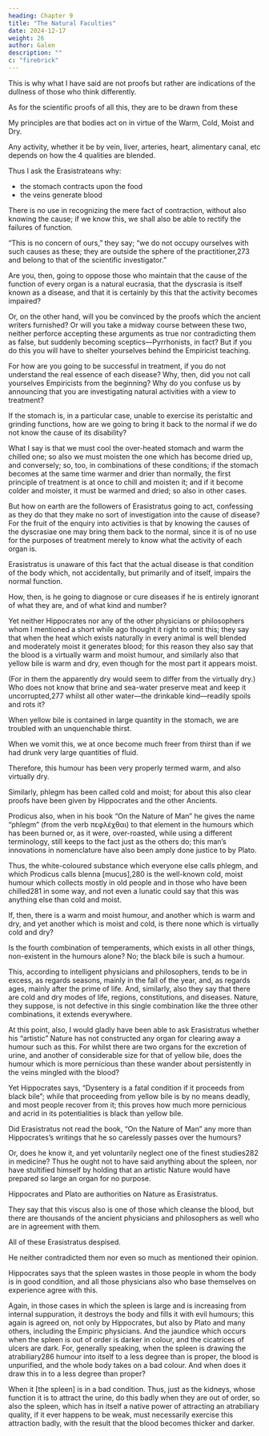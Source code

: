 ```yaml
---
heading: Chapter 9
title: "The Natural Faculties"
date: 2024-12-17
weight: 26
author: Galen
description: ""
c: "firebrick"
---
```



This is why what I have said are not proofs but rather are indications of the dullness of those who think differently.

 <!-- and who do not even recognise what is agreed on by everyone and is a matter of daily observation.  -->

As for the scientific proofs of all this, they are to be drawn from these

My principles are that bodies act on in virtue of the Warm, Cold, Moist and Dry. 

Any activity, whether it be by vein, liver, arteries, heart, alimentary canal, etc depends on how the 4 qualities are blended. 

Thus I ask the Erasistrateans why:
- the stomach contracts upon the food
- the veins generate blood

There is no use in recognizing the mere fact of contraction, without also knowing the cause; if we know this, we shall also be able to rectify the failures of function. 

“This is no concern of ours,” they say; “we do not occupy ourselves with such causes as these; they are outside the sphere of the practitioner,273 and belong to that of the scientific investigator.”

Are you, then, going to oppose those who maintain that the cause of the function of every organ is a natural eucrasia, that the dyscrasia is itself known as a disease, and that it is certainly by this that the activity becomes impaired? 

Or, on the other hand, will you be convinced by the proofs which the ancient writers furnished? Or will you take a midway course between these two, neither perforce accepting these arguments as true nor contradicting them as false, but suddenly becoming sceptics—Pyrrhonists, in fact? But if you do this you will have to shelter yourselves behind the Empiricist teaching. 

For how are you going to be successful in treatment, if you do not understand the real essence of each disease? Why, then, did you not call yourselves Empiricists from the beginning? Why do you confuse us by announcing that you are investigating natural activities with a view to treatment?

If the stomach is, in a particular case, unable to exercise its peristaltic and grinding functions, how are we going to bring it back to the normal if we do not know the cause of its disability? 

What I say is that we must cool the over-heated stomach and warm the chilled one; so also we must moisten the one which has become dried up, and conversely; so, too, in combinations of these conditions; if the stomach becomes at the same time warmer and drier than normally, the first principle of treatment is at once to chill and moisten it; and if it become colder and moister, it must be warmed and dried; so also in other cases. 

But how on earth are the followers of Erasistratus going to act, confessing as they do that they make no sort of investigation into the cause of disease? For the fruit of the enquiry into activities is that by knowing the causes of the dyscrasiae one may bring them back to the normal, since it is of no use for the purposes of treatment merely to know what the activity of each organ is.

Erasistratus is unaware of this fact that the actual disease is that condition of the body which, not accidentally, but primarily and of itself, impairs the normal function. 

How, then, is he going to diagnose or cure diseases if he is entirely ignorant of what they are, and of what kind and number? 

<!-- As regards the stomach, certainly, Erasistratus held that one should at least investigate how it digests the food. But why was not investigation also made as to the primary originative cause of this? And, as regards the veins and the blood, he omitted even to ask the question “how?” -->

Yet neither Hippocrates nor any of the other physicians or philosophers whom I mentioned a short while ago thought it right to omit this; they say that when the heat which exists naturally in every animal is well blended and moderately moist it generates blood; for this reason they also say that the blood is a virtually warm and moist humour, and similarly also that yellow bile is warm and dry, even though for the most part it appears moist. 

(For in them the apparently dry would seem to differ from the virtually dry.) Who does not know that brine and sea-water preserve meat and keep it uncorrupted,277 whilst all other water—the drinkable kind—readily spoils and rots it?

When yellow bile is contained in large quantity in the stomach, we are troubled with an unquenchable thirst.

When we vomit this, we at once become much freer from thirst than if we had drunk very large quantities of fluid.

Therefore, this humour has been very properly termed warm, and also virtually dry.

Similarly, phlegm has been called cold and moist; for about this also clear proofs have been given by Hippocrates and the other Ancients.

Prodicus also, when in his book “On the Nature of Man” he gives the name “phlegm” (from the verb πεφλέχθαι) to that element in the humours which has been burned or, as it were, over-roasted, while using a different terminology, still keeps to the fact just as the others do; this man’s innovations in nomenclature have also been amply done justice to by Plato.

Thus, the white-coloured substance which everyone else calls phlegm, and which Prodicus calls blenna [mucus],280 is the well-known cold, moist humour which collects mostly in old people and in those who have been chilled281 in some way, and not even a lunatic could say that this was anything else than cold and moist.

If, then, there is a warm and moist humour, and another which is warm and dry, and yet another which is moist and cold, is there none which is virtually cold and dry? 

Is the fourth combination of temperaments, which exists in all other things, non-existent in the humours alone? No; the black bile is such a humour. 

This, according to intelligent physicians and philosophers, tends to be in excess, as regards seasons, mainly in the fall of the year, and, as regards ages, mainly after the prime of life. And, similarly, also they say that there are cold and dry modes of life, regions, constitutions, and diseases. Nature, they suppose, is not defective in this single combination like the three other combinations, it extends everywhere.

At this point, also, I would gladly have been able to ask Erasistratus whether his “artistic” Nature has not constructed any organ for clearing away a humour such as this. For whilst there are two organs for the excretion of urine, and another of considerable size for that of yellow bile, does the humour which is more pernicious than these wander about persistently in the veins mingled with the blood? 

Yet Hippocrates says, “Dysentery is a fatal condition if it proceeds from black bile”; while that proceeding from yellow bile is by no means deadly, and most people recover from it; this proves how much more pernicious and acrid in its potentialities is black than yellow bile. 

Did Erasistratus not read the book, “On the Nature of Man” any more than Hippocrates’s writings that he so carelessly passes over the humours?

Or, does he know it, and yet voluntarily neglect one of the finest studies282 in medicine? Thus he ought not to have said anything about the spleen, nor have stultified himself by holding that an artistic Nature would have prepared so large an organ for no purpose.

Hippocrates and Plato are authorities on Nature as Erasistratus.

They say that this viscus also is one of those which cleanse the blood, but there are thousands of the ancient physicians and philosophers as well who are in agreement with them. 

All of these Erasistratus despised.

He neither contradicted them nor even so much as mentioned their opinion.

Hippocrates says that the spleen wastes in those people in whom the body is in good condition, and all those physicians also who base themselves on experience agree with this.

Again, in those cases in which the spleen is large and is increasing from internal suppuration, it destroys the body and fills it with evil humours; this again is agreed on, not only by Hippocrates, but also by Plato and many others, including the Empiric physicians. And the jaundice which occurs when the spleen is out of order is darker in colour, and the cicatrices of ulcers are dark. For, generally speaking, when the spleen is drawing the atrabiliary286 humour into itself to a less degree than is proper, the blood is unpurified, and the whole body takes on a bad colour. And when does it draw this in to a less degree than proper? 

When it [the spleen] is in a bad condition. Thus, just as the kidneys, whose function it is to attract the urine, do this badly when they are out of order, so also the spleen, which has in itself a native power of attracting an atrabiliary quality, if it ever happens to be weak, must necessarily exercise this attraction badly, with the result that the blood becomes thicker and darker.

